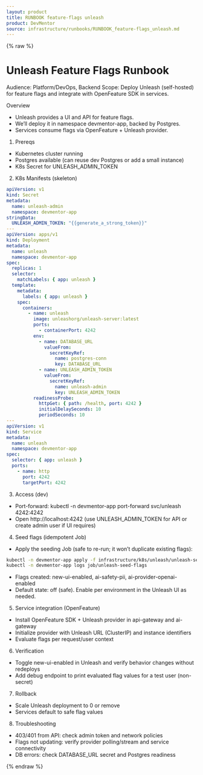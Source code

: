```yaml
---
layout: product
title: RUNBOOK feature-flags unleash
product: DevMentor
source: infrastructure/runbooks/RUNBOOK_feature-flags_unleash.md
---
```


{% raw %}
# Unleash Feature Flags Runbook

Audience: Platform/DevOps, Backend
Scope: Deploy Unleash (self-hosted) for feature flags and integrate with OpenFeature SDK in services.

Overview
- Unleash provides a UI and API for feature flags.
- We’ll deploy it in namespace devmentor-app, backed by Postgres.
- Services consume flags via OpenFeature + Unleash provider.

1) Prereqs
- Kubernetes cluster running
- Postgres available (can reuse dev Postgres or add a small instance)
- K8s Secret for UNLEASH_ADMIN_TOKEN

2) K8s Manifests (skeleton)
```yaml
apiVersion: v1
kind: Secret
metadata:
  name: unleash-admin
  namespace: devmentor-app
stringData:
  UNLEASH_ADMIN_TOKEN: "{{generate_a_strong_token}}"
---
apiVersion: apps/v1
kind: Deployment
metadata:
  name: unleash
  namespace: devmentor-app
spec:
  replicas: 1
  selector:
    matchLabels: { app: unleash }
  template:
    metadata:
      labels: { app: unleash }
    spec:
      containers:
        - name: unleash
          image: unleashorg/unleash-server:latest
          ports:
            - containerPort: 4242
          env:
            - name: DATABASE_URL
              valueFrom:
                secretKeyRef:
                  name: postgres-conn
                  key: DATABASE_URL
            - name: UNLEASH_ADMIN_TOKEN
              valueFrom:
                secretKeyRef:
                  name: unleash-admin
                  key: UNLEASH_ADMIN_TOKEN
          readinessProbe:
            httpGet: { path: /health, port: 4242 }
            initialDelaySeconds: 10
            periodSeconds: 10
---
apiVersion: v1
kind: Service
metadata:
  name: unleash
  namespace: devmentor-app
spec:
  selector: { app: unleash }
  ports:
    - name: http
      port: 4242
      targetPort: 4242
```

3) Access (dev)
- Port-forward: kubectl -n devmentor-app port-forward svc/unleash 4242:4242
- Open http://localhost:4242 (use UNLEASH_ADMIN_TOKEN for API or create admin user if UI requires)

4) Seed flags (idempotent Job)
- Apply the seeding Job (safe to re-run; it won’t duplicate existing flags):
```bash
kubectl -n devmentor-app apply -f infrastructure/k8s/unleash/unleash-seed-job.yaml
kubectl -n devmentor-app logs job/unleash-seed-flags
```
- Flags created: new-ui-enabled, ai-safety-pii, ai-provider-openai-enabled
- Default state: off (safe). Enable per environment in the Unleash UI as needed.

5) Service integration (OpenFeature)
- Install OpenFeature SDK + Unleash provider in api-gateway and ai-gateway
- Initialize provider with Unleash URL (ClusterIP) and instance identifiers
- Evaluate flags per request/user context

6) Verification
- Toggle new-ui-enabled in Unleash and verify behavior changes without redeploys
- Add debug endpoint to print evaluated flag values for a test user (non-secret)

7) Rollback
- Scale Unleash deployment to 0 or remove
- Services default to safe flag values

8) Troubleshooting
- 403/401 from API: check admin token and network policies
- Flags not updating: verify provider polling/stream and service connectivity
- DB errors: check DATABASE_URL secret and Postgres readiness

{% endraw %}
